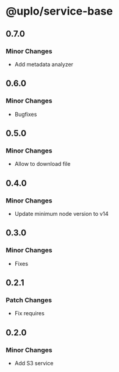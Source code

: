 # @uplo/service-base

## 0.7.0

### Minor Changes

- Add metadata analyzer

## 0.6.0

### Minor Changes

- Bugfixes

## 0.5.0

### Minor Changes

- Allow to download file

## 0.4.0

### Minor Changes

- Update minimum node version to v14

## 0.3.0

### Minor Changes

- Fixes

## 0.2.1

### Patch Changes

- Fix requires

## 0.2.0

### Minor Changes

- Add S3 service
